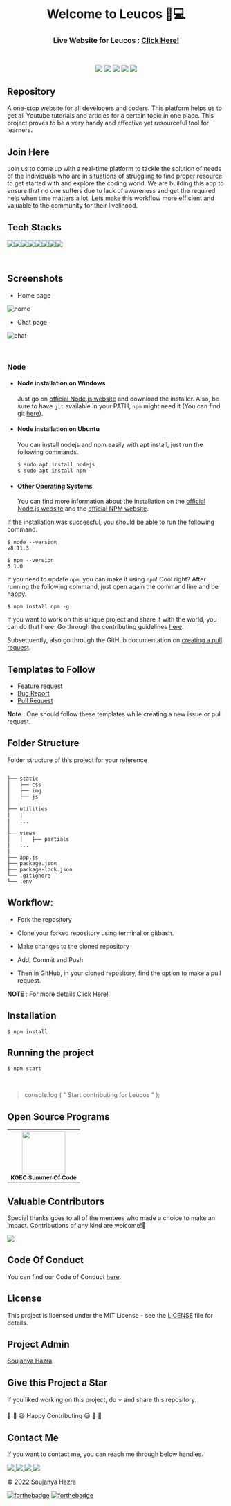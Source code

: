 
<div align="center">
  <h1>Welcome to Leucos 👋💻</h1>
  <h3>Live Website for Leucos : <a href="https://Leucos.herokuapp.com/">Click Here!</a></h3>
</div>

<br>

<p align="center">
<a href="https://github.com/soujo"><img src="https://img.shields.io/badge/PRs-welcome-brightgreen.svg?style=flat&logo=github"></a> 
<a href="https://github.com/soujo"><img src="https://img.shields.io/badge/Open%20Source-%F0%9F%A4%8D-Green"></a> 
<a href="https://github.com/soujo"><img src="https://img.shields.io/static/v1.svg?label=Contributions&message=Welcome&color=0059b3&style=flat-square"></a>
<a href="https://github.com/soujo/Leucos/graphs/contributors"><img src="https://img.shields.io/github/contributors-anon/soujo/Leucos"></a>
<a href="https://github.com/soujo"><img src="https://img.shields.io/maintenance/yes/2022"></a>
</p> 


##  Repository

A one-stop website for all developers and coders. This platform helps us to get all Youtube tutorials and articles for a certain topic in one place. This project proves to be a very handy and effective yet resourceful tool for learners.


##  Join Here
 Join us to come up with a real-time platform to tackle the solution of needs of the individuals who are in situations of struggling to find proper resource to get started with and explore the coding world.
 We are building this app to ensure that no one suffers due to lack of awareness and get the required help when time matters a lot. Lets make this workflow more efficient and valuable to the community for their livelihood. 


##  Tech Stacks

<img src="https://img.shields.io/badge/HTML5-E34F26?style=for-the-badge&logo=html5&logoColor=white"><img src="https://img.shields.io/badge/CSS3-1572B6?style=for-the-badge&logo=css3&logoColor=white"><img src="https://img.shields.io/badge/Bootstrap-563D7C?style=for-the-badge&logo=bootstrap&logoColor=white"><img src="https://img.shields.io/badge/JavaScript-323330?style=for-the-badge&logo=javascript&logoColor=F7DF1E"><img src="https://img.shields.io/badge/Node.js-339933?style=for-the-badge&logo=nodedotjs&logoColor=white"><img src="https://img.shields.io/badge/Express.js-000000?style=for-the-badge&logo=express&logoColor=white"><img src="https://img.shields.io/badge/npm-CB3837?style=for-the-badge&logo=npm&logoColor=white"><img src="https://img.shields.io/badge/Socket.io-010101?&style=for-the-badge&logo=Socket.io&logoColor=white">
<!-- <img src="https://img.shields.io/badge/MongoDB-4EA94B?style=for-the-badge&logo=mongodb&logoColor=white"> -->

<br>

## Screenshots

* Home page

![home](https://raw.githubusercontent.com/soujo/Leucos/master/static/img/home_page.png)

* Chat page

![chat](https://raw.githubusercontent.com/soujo/Leucos/master/static/img/chat_page.png)

<br>

### Node

-   #### Node installation on Windows

    Just go on [official Node.js website](https://nodejs.org/) and download the installer.
    Also, be sure to have `git` available in your PATH, `npm` might need it (You can find git [here](https://git-scm.com/)).

-   #### Node installation on Ubuntu

    You can install nodejs and npm easily with apt install, just run the following commands.

        $ sudo apt install nodejs
        $ sudo apt install npm

-   #### Other Operating Systems
    You can find more information about the installation on the [official Node.js website](https://nodejs.org/) and the [official NPM website](https://npmjs.org/).

If the installation was successful, you should be able to run the following command.

    $ node --version
    v8.11.3

    $ npm --version
    6.1.0

If you need to update `npm`, you can make it using `npm`! Cool right? After running the following command, just open again the command line and be happy.

    $ npm install npm -g



If you want to work on this unique project and share it with the world, you can do that here. 
Go through the contributing guidelines [here](https://github.com/soujo/Leucos/blob/master/CONTRIBUTING.md).

Subsequently, also go through the GitHub documentation on [creating a pull request](https://help.github.com/en/github/collaborating-with-issues-and-pull-requests/creating-a-pull-request).



##  Templates to Follow

- [Feature request](https://github.com/soujo/Leucos/blob/master/.github/issue_templates/feature_request.md)
- [Bug Report](https://github.com/soujo/Leucos/blob/master/.github/issue_templates/bug_report.md)
- [Pull Request](https://github.com/soujo/Leucos/blob/master/.github/PULL_REQUEST_TEMPLATE.md)

**Note** : One should follow these templates while creating a new issue or pull request.



## Folder Structure 

Folder structure of this project for your reference 

```
 
├── static
│   ├── css
│   ├── img
│   ├── js
│   
├── utilities  
|   |
|   ...
│   
├── views
│   │   ├── partials
|   ...
|
├── app.js
├── package.json
├── package-lock.json 
└── .gitignore
└── .env
```

##  Workflow:

- Fork the repository

- Clone your forked repository using terminal or gitbash.

- Make changes to the cloned repository

- Add, Commit and Push

- Then in GitHub, in your cloned repository, find the option to make a pull request. 

**NOTE** : For more details <a href="https://github.com/soujo/Leucos/blob/master/CONTRIBUTING.md">Click Here!</a>

## Installation

    $ npm install

## Running the project

    $ npm start


<!-- ## Configure environmental variables

Create a `.env` file then edit it with your settings. You will need:

-   ENV=development
-   PORT=[your_port]
-   MONGO_URI=[your_mongo_uri]
-   JWT_SECRET=[your_jwt_secret]
-   EXPIRY=[your_jwt_expiry_time]
-   SECRET=[your_secret_for_mongostore]
-   CLOUDINARY_CLOUD_NAME=[your_cloudinary_cloud_name]
-   CLOUDINARY_KEY=[your_cloudinary_key]
-   CLOUDINARY_SECRET=[your_cloudinary_secret]
-   X_RAPIDAPI_HOST=[your_rapidapi_sendgrid_host]
-   X_RAPIDAPI_KEY=[your_rapiapi_sendgrid_key]
-   SENDGRID_EMAIL=[no-reply@your_domain.com] -->
  
<br>

> console.log ( " Start contributing for Leucos " );


## Open Source Programs

<table>
<tr>
 <td align="center">
<a href="#"><img src="" width=100px height=100px /><br /><sub><b>KGEC Summer Of Code</b></sub></a>
 </td>
</tr>
</table>


##  Valuable Contributors
Special thanks goes to all of the mentees who made a choice to make an impact. Contributions of any kind are welcome!🚀 

<!-- ALL-CONTRIBUTORS-LIST:START - Do not remove or modify this section -->
<!-- prettier-ignore-start -->
<!-- markdownlint-disable -->

<a href="https://github.com/soujo/Leucos/graphs/contributors">
  <img src="https://contrib.rocks/image?repo=soujo/Leucos" />
</a>

<!-- markdownlint-enable -->
<!-- prettier-ignore-end -->
<!-- ALL-CONTRIBUTORS-LIST:END -->


##  Code Of Conduct

You can find our Code of Conduct [here](https://github.com/soujo/Leucos/blob/master/CODE_OF_CONDUCT.md).


##  License

This project is licensed under the MIT License - see the [LICENSE](https://github.com/soujo/Leucos/blob/master/LICENSE) file for details.


##  Project Admin

<a href="https://github.com/soujo">Soujanya Hazra</a>
<br>

##  Give this Project a Star

If you liked working on this project, do ⭐ and share this repository.

🎉 🎊 😃 Happy Contributing 😃 🎊 🎉
<br>

##  Contact Me

If you want to contact me, you can reach me through below handles.

<a href="mailto:hazrasoujanya@gmail.com">
<img src="https://img.shields.io/badge/Gmail-D14836?style=for-the-badge&logo=gmail&logoColor=white">
</a>
<a href="https://www.linkedin.com/in/soujanyahazra/">
<img src="https://img.shields.io/badge/LinkedIn-0077B5?style=for-the-badge&logo=linkedin&logoColor=white">
</a>
<a href="https://www.instagram.com/soujanya_hazra/">
<img src="https://img.shields.io/badge/Instagram-E4405F?style=for-the-badge&logo=instagram&logoColor=white">
</a>
<a href="https://discordapp.com/users/791383804354887741">
<img src="https://img.shields.io/badge/Discord-5865F2?style=for-the-badge&logo=discord&logoColor=white">
</a>

<br>

© 2022 Soujanya Hazra


[![forthebadge](https://forthebadge.com/images/badges/built-with-love.svg)](https://forthebadge.com) [![forthebadge](https://forthebadge.com/images/badges/built-by-developers.svg)](https://forthebadge.com) 
